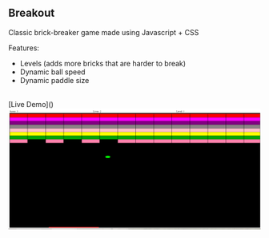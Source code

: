 ## Breakout

Classic brick-breaker game made using Javascript + CSS

Features:
* Levels (adds more bricks that are harder to break)
* Dynamic ball speed
* Dynamic paddle size

<br>
[Live Demo]()

<img src="demo.png" width="700px">
